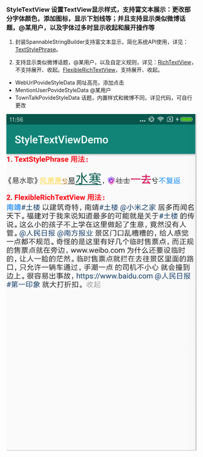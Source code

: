### StyleTextView 设置TextView显示样式，支持富文本展示：更改部分字体颜色，添加图标，显示下划线等；并且支持显示类似微博话题，@某用户，以及字体过多时显示收起和展开操作等  

1. 封装SpannableStringBuilder支持富文本显示，简化系统API使用，详见：[TextStylePhrase](https://github.com/kendada/StyleTextView/blob/master/styletextview/src/main/java/com/koudai/styletextview/textstyle/TextStylePhrase.java "Title")。      


2. 支持显示类似微博话题，@某用户，以及自定义规则，详见：[RichTextView](https://github.com/kendada/StyleTextView/blob/master/styletextview/src/main/java/com/koudai/styletextview/RichTextView.java "Title")，不支持展开、收起。[FlexibleRichTextView](https://github.com/kendada/StyleTextView/blob/master/styletextview/src/main/java/com/koudai/styletextview/FlexibleRichTextView.java "Title")，支持展开、收起。      

+ WebUrlPovideStyleData 网址高亮，添加点击
+ MentionUserPovideStyleData @某用户
+ TownTalkPovideStyleData 话题，内置样式和微博不同，详见代码，可自行更改

![Alt text](https://github.com/kendada/StyleTextView/blob/master/app/src/main/res/drawable/style_text_view_image.png)

